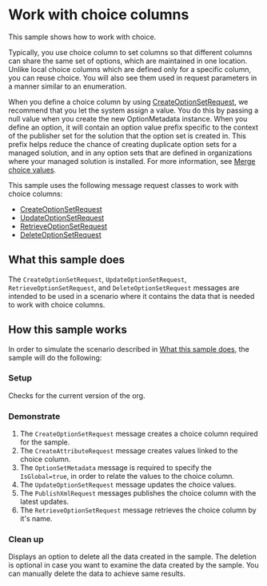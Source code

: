 # Work with choice columns

This sample shows how to work with choice. 

Typically, you use choice column to set columns so that different columns can share the same set of options, which are maintained in one location. Unlike local choice columns which are defined only for a specific column, you can reuse choice. You will also see them used in request parameters in a manner similar to an enumeration.

When you define a choice column by using [CreateOptionSetRequest](https://docs.microsoft.com/dotnet/api/microsoft.xrm.sdk.messages.createoptionsetrequest?view=dynamics-general-ce-9), we recommend that you let the system assign a value. You do this by passing a null value when you create the new OptionMetadata instance. When you define an option, it will contain an option value prefix specific to the context of the publisher set for the solution that the option set is created in. This prefix helps reduce the chance of creating duplicate option sets for a managed solution, and in any option sets that are defined in organizations where your managed solution is installed. For more information, see [Merge choice values](https://docs.microsoft.com/powerapps/developer/common-data-service/understand-managed-solutions-merged#merge-option-set-options).

This sample uses the following message request classes to work with choice columns:

- [CreateOptionSetRequest](https://docs.microsoft.com/dotnet/api/microsoft.xrm.sdk.messages.createoptionsetrequest?view=dynamics-general-ce-9)
- [UpdateOptionSetRequest](https://docs.microsoft.com/dotnet/api/microsoft.xrm.sdk.messages.updateoptionsetrequest?view=dynamics-general-ce-9)
- [RetrieveOptionSetRequest](https://docs.microsoft.com/dotnet/api/microsoft.xrm.sdk.messages.retrieveoptionsetrequest?view=dynamics-general-ce-9)
- [DeleteOptionSetRequest](https://docs.microsoft.com/dotnet/api/microsoft.xrm.sdk.messages.deleteoptionsetrequest?view=dynamics-general-ce-9)

## What this sample does

The `CreateOptionSetRequest`, `UpdateOptionSetRequest`, `RetrieveOptionSetRequest`, and `DeleteOptionSetRequest` messages are intended to be used in a scenario where it contains the data that is needed to work with choice columns.

## How this sample works

In order to simulate the scenario described in [What this sample does](#what-this-sample-does), the sample will do the following:

### Setup

Checks for the current version of the org.

### Demonstrate

1. The `CreateOptionSetRequest` message creates a choice column  required for the sample.
2. The `CreateAttributeRequest` message creates values linked to the choice column.
3. The `OptionSetMetadata` message is required to specify the `IsGlobal=true`, in order to relate the values to the choice column.
4. The `UpdateOptionSetRequest` message updates the choice values.
5. The `PublishXmlRequest` messages publishes the choice column with the latest updates. 
6. The `RetrieveOptionSetRequest` message retrieves the choice column by it's name.

### Clean up

Displays an option to delete all the data created in the sample. The deletion is optional in case you want to examine the data created by the sample. You can manually delete the data to achieve same results.
